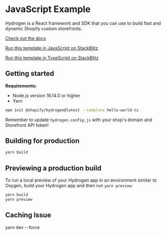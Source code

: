 # JavaScript Example

Hydrogen is a React framework and SDK that you can use to build fast and dynamic Shopify custom storefronts.

[Check out the docs](https://shopify.dev/custom-storefronts/hydrogen)

[Run this template in JavaScript on StackBlitz](https://stackblitz.com/github/Shopify/hydrogen/tree/dist/templates/hello-world-js?file=package.json)

[Run this template in TypeScript on StackBlitz](https://stackblitz.com/github/Shopify/hydrogen/tree/dist/templates/hello-world-js?file=package.json)

## Getting started

**Requirements:**

-   Node.js version 16.14.0 or higher
-   Yarn

```bash
npm init @shopify/hydrogen@latest --template hello-world-ts
```

Remember to update `hydrogen.config.js` with your shop's domain and Storefront API token!

## Building for production

```bash
yarn build
```

## Previewing a production build

To run a local preview of your Hydrogen app in an environment similar to Oxygen, build your Hydrogen app and then run `yarn preview`:

```bash
yarn build
yarn preview
```

## Caching Issue

yarn dev --force
